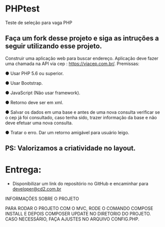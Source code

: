 # PHPtest

Teste de seleção para vaga PHP


## Faça um fork desse projeto e siga as intruções a seguir utilizando esse projeto.

Construir uma aplicação web para buscar endereço. Aplicação deve fazer uma chamada na API via cep : https://viacep.com.br/.
Premissas:

  ● Usar PHP 5.6 ou superior.
  
  ● Usar Bootstrap.
  
  ● JavaScript (Não usar framework).
  
  ● Retorno deve ser em xml.
  
  ● Salvar os dados em uma base e antes de uma nova consulta verificar se o cep já foi consultado, caso tenha sido, trazer    informação da base e não deve efetuar uma nova consulta.
  
  ● Tratar o erro. Dar um retorno amigável para usuário leigo.
  
  
## PS: Valorizamos a criatividade no layout.

# Entrega: 
 * Disponibilizar um link do repositório no GitHub e encaminhar para developer@cd2.com.br

INFORMAÇÕES SOBRE O PROJETO

PARA RODAR O PROJETO COM O MVC, RODE O COMANDO COMPOSE INSTALL E DEPOIS COMPOSER UPDATE NO DIRETORIO DO PROJETO. 
CASO NECESSÁRIO, FAÇA AJUSTES NO ARQUIVO CONFIG.PHP.
